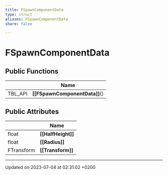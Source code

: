 ```yaml
---
title: FSpawnComponentData
type: struct
aliases: FSpawnComponentData
share: false

---
```


# FSpawnComponentData





## Public Functions

|                | Name           |
| -------------- | -------------- |
| TBL_API | **[[FSpawnComponentData]]**() |

## Public Attributes

|                | Name           |
| -------------- | -------------- |
| float | **[[HalfHeight]]**  |
| float | **[[Radius]]**  |
| FTransform | **[[Transform]]**  |

-------------------------------

Updated on 2023-07-04 at 02:31:02 +0200